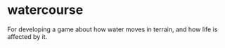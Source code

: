 # watercourse
For developing a game about how water moves in terrain, and how life is affected by it.
